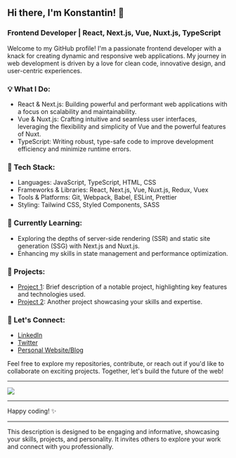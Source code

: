 ## Hi there, I'm Konstantin! 👋

### Frontend Developer | React, Next.js, Vue, Nuxt.js, TypeScript

Welcome to my GitHub profile! I'm a passionate frontend developer with a knack for creating dynamic and responsive web applications. My journey in web development is driven by a love for clean code, innovative design, and user-centric experiences.

### 💡 What I Do:
- React & Next.js: Building powerful and performant web applications with a focus on scalability and maintainability.
- Vue & Nuxt.js: Crafting intuitive and seamless user interfaces, leveraging the flexibility and simplicity of Vue and the powerful features of Nuxt.
- TypeScript: Writing robust, type-safe code to improve development efficiency and minimize runtime errors.

### 🔧 Tech Stack:
- Languages: JavaScript, TypeScript, HTML, CSS
- Frameworks & Libraries: React, Next.js, Vue, Nuxt.js, Redux, Vuex
- Tools & Platforms: Git, Webpack, Babel, ESLint, Prettier
- Styling: Tailwind CSS, Styled Components, SASS

### 🌱 Currently Learning:
- Exploring the depths of server-side rendering (SSR) and static site generation (SSG) with Next.js and Nuxt.js.
- Enhancing my skills in state management and performance optimization.

### 🚀 Projects:
- [Project 1](link): Brief description of a notable project, highlighting key features and technologies used.
- [Project 2](link): Another project showcasing your skills and expertise.

### 🤝 Let's Connect:
- [LinkedIn](link)
- [Twitter](link)
- [Personal Website/Blog](link)

Feel free to explore my repositories, contribute, or reach out if you'd like to collaborate on exciting projects. Together, let's build the future of the web!

---
![](http://github-profile-summary-cards.vercel.app/api/cards/profile-details?username=checkkick&theme=dracula) 

---

Happy coding! ✨

---

This description is designed to be engaging and informative, showcasing your skills, projects, and personality. It invites others to explore your work and connect with you professionally.
